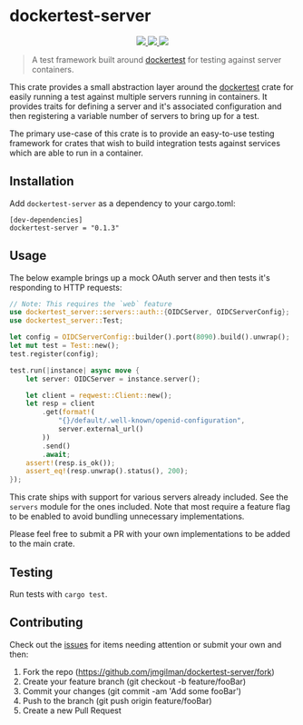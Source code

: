 # dockertest-server

<p align="center">
    <a href="https://crates.io/crates/dockertest-server">
        <img src="https://img.shields.io/crates/v/dockertest-server">
    </a>
    <a href="https://docs.rs/dockertest-server">
        <img src="https://img.shields.io/docsrs/dockertest-server" />
    </a>
    <a href="https://github.com/jmgilman/dockertest-server/actions/workflows/ci.yml">
        <img src="https://github.com/jmgilman/dockertest-server/actions/workflows/ci.yml/badge.svg"/>
    </a>
</p>

> A test framework built around [dockertest][1] for testing against server containers.

This crate provides a small abstraction layer around the 
[dockertest][1] crate for easily running a test against multiple servers running 
in containers. It provides traits for defining a server and it's associated 
configuration and then registering a variable number of servers to bring up for 
a test.

The primary use-case of this crate is to provide an easy-to-use testing
framework for crates that wish to build integration tests against services which
are able to run in a container.

## Installation

Add `dockertest-server` as a dependency to your cargo.toml:
```
[dev-dependencies]
dockertest-server = "0.1.3"
```

## Usage

The below example brings up a mock OAuth server and then tests it's responding 
to HTTP requests:

```rust
// Note: This requires the `web` feature
use dockertest_server::servers::auth::{OIDCServer, OIDCServerConfig};
use dockertest_server::Test;

let config = OIDCServerConfig::builder().port(8090).build().unwrap();
let mut test = Test::new();
test.register(config);

test.run(|instance| async move {
    let server: OIDCServer = instance.server();

    let client = reqwest::Client::new();
    let resp = client
        .get(format!(
            "{}/default/.well-known/openid-configuration",
            server.external_url()
        ))
        .send()
        .await;
    assert!(resp.is_ok());
    assert_eq!(resp.unwrap().status(), 200);
});
```

This crate ships with support for various servers already included. See the 
`servers` module for the ones included. Note that most require a feature flag to
be enabled to avoid bundling unnecessary implementations.

Please feel free to submit a PR with your own implementations to be added to the
main crate.

## Testing

Run tests with `cargo test`.

## Contributing

Check out the [issues][2] for items needing attention or submit your own and 
then:

1. Fork the repo (https://github.com/jmgilman/dockertest-server/fork)
2. Create your feature branch (git checkout -b feature/fooBar)
3. Commit your changes (git commit -am 'Add some fooBar')
4. Push to the branch (git push origin feature/fooBar)
5. Create a new Pull Request

[1]: https://crates.io/crates/dockertest
[2]: https://github.com/jmgilman/dockertest-server/issues
